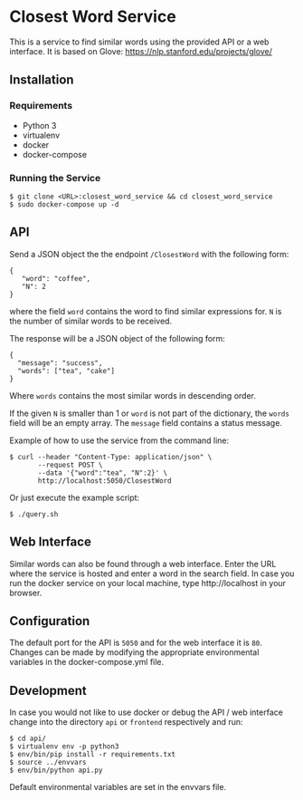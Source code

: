 # Closest Word Service

This is a service to find similar words using the provided API or a web interface.
It is based on Glove: https://nlp.stanford.edu/projects/glove/


## Installation

### Requirements

* Python 3
* virtualenv
* docker
* docker-compose

### Running the Service

```
$ git clone <URL>:closest_word_service && cd closest_word_service
$ sudo docker-compose up -d
```


## API

Send a JSON object the the endpoint ``/ClosestWord`` with the following form:

```
{
   "word": "coffee",
   "N": 2
}
```

where the field ``word`` contains the word to find similar expressions for. ``N``
is the number of similar words to  be received.

The response will be a JSON object of the  following form:

```
{
  "message": "success",
  "words": ["tea", "cake"]
}
```

Where ``words`` contains the most similar words in descending order.

If the given ``N`` is smaller than 1 or ``word`` is not part of the dictionary,
the ``words`` field will be an empty array. The ``message`` field contains a
status message.

Example of how to use the service from the command line:

```
$ curl --header "Content-Type: application/json" \
       --request POST \
       --data '{"word":"tea", "N":2}' \
       http://localhost:5050/ClosestWord
```

Or just execute the example script:

```
$ ./query.sh
```


## Web Interface

Similar words can also be found through a web interface. Enter the URL where the
service is hosted and enter a word in the search field.
In case you run the docker service on your local machine, type http://localhost in your browser.


## Configuration

The default port for the API is ``5050`` and for the web interface it is ``80``. Changes can be made by modifying the appropriate environmental variables in the docker-compose.yml file.


## Development

In case you would not like to use docker or debug the API / web interface change into the directory ``api`` or ``frontend`` respectively and run:

```
$ cd api/
$ virtualenv env -p python3
$ env/bin/pip install -r requirements.txt
$ source ../envvars
$ env/bin/python api.py
```

Default environmental variables are set in the envvars file.
